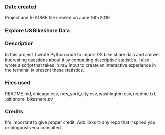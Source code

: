 ### Date created
Project and README file created on June 16th 2019

### Explore US Bikeshare Data

### Description
In this project, I wrote Python code to import US bike share data and answer interesting questions about it by computing descriptive statistics. I also wrote a script that takes in raw input to create an interactive experience in the terminal to present these statistics.

### Files used
README.md,
chicago.csv,
new_york_city.csv,
washington.csv,
readme.txt,
.gitignore,
bikeshare.py

### Credits
It's important to give proper credit. Add links to any repo that inspired you or blogposts you consulted.

